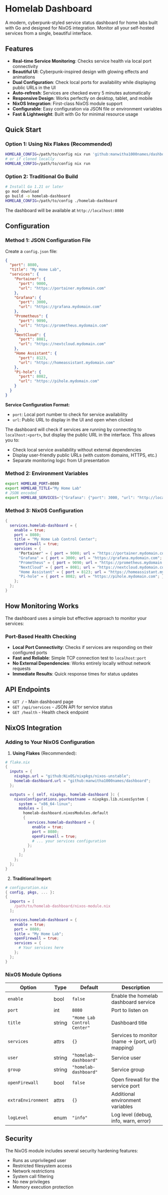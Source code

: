 # Homelab Dashboard

A modern, cyberpunk-styled service status dashboard for home labs built with Go and designed for NixOS integration. Monitor all your self-hosted services from a single, beautiful interface.

## Features

- **Real-time Service Monitoring**: Checks service health via local port connectivity
- **Beautiful UI**: Cyberpunk-inspired design with glowing effects and animations
- **Dual Configuration**: Check local ports for availability while displaying public URLs in the UI
- **Auto-refresh**: Services are checked every 5 minutes automatically
- **Responsive Design**: Works perfectly on desktop, tablet, and mobile
- **NixOS Integration**: First-class NixOS module support
- **Configurable**: Easy configuration via JSON file or environment variables
- **Fast & Lightweight**: Built with Go for minimal resource usage

## Quick Start

### Option 1: Using Nix Flakes (Recommended)

```bash
HOMELAB_CONFIG=/path/to/config nix run 'github:manwitha1000names/dashboard'
# or if cloned locally
HOMELAB_CONFIG=/path/to/config nix run
```

### Option 2: Traditional Go Build

```bash
# Install Go 1.21 or later
go mod download
go build -o homelab-dashboard
HOMELAB_CONFIG=/path/to/config ./homelab-dashboard
```

The dashboard will be available at `http://localhost:8080`

## Configuration

### Method 1: JSON Configuration File

Create a `config.json` file:

```json
{
  "port": 8080,
  "title": "My Home Lab",
  "services": {
    "Portainer": {
      "port": 9000,
      "url": "https://portainer.mydomain.com"
    },
    "Grafana": {
      "port": 3000,
      "url": "https://grafana.mydomain.com"
    },
    "Prometheus": {
      "port": 9090,
      "url": "https://prometheus.mydomain.com"
    },
    "NextCloud": {
      "port": 8081,
      "url": "https://nextcloud.mydomain.com"
    },
    "Home Assistant": {
      "port": 8123,
      "url": "https://homeassistant.mydomain.com"
    },
    "Pi-hole": {
      "port": 8082,
      "url": "https://pihole.mydomain.com"
    }
  }
}
```

**Service Configuration Format:**

- `port`: Local port number to check for service availability
- `url`: Public URL to display in the UI and open when clicked

The dashboard will check if services are running by connecting to `localhost:<port>`, but display the public URL in the interface. This allows you to:

- Check local service availability without external dependencies
- Display user-friendly public URLs (with custom domains, HTTPS, etc.)
- Separate monitoring logic from UI presentation

### Method 2: Environment Variables

```bash
export HOMELAB_PORT=8080
export HOMELAB_TITLE="My Home Lab"
# JSON encoded
export HOMELAB_SERVICES='{"Grafana": {"port": 3000, "url": "http://localhost:3000"}, ... }'
```

### Method 3: NixOS Configuration

```nix
{
  services.homelab-dashboard = {
    enable = true;
    port = 8080;
    title = "My Home Lab Control Center";
    openFirewall = true;
    services = {
      "Portainer" = { port = 9000; url = "https://portainer.mydomain.com"; };
      "Grafana" = { port = 3000; url = "https://grafana.mydomain.com"; };
      "Prometheus" = { port = 9090; url = "https://prometheus.mydomain.com"; };
      "NextCloud" = { port = 8081; url = "https://nextcloud.mydomain.com"; };
      "Home Assistant" = { port = 8123; url = "https://homeassistant.mydomain.com"; };
      "Pi-hole" = { port = 8082; url = "https://pihole.mydomain.com"; };
    };
  };
}
```

## How Monitoring Works

The dashboard uses a simple but effective approach to monitor your services:

### Port-Based Health Checking

- **Local Port Connectivity**: Checks if services are responding on their configured ports
- **Fast and Reliable**: Simple TCP connection test to `localhost:port`
- **No External Dependencies**: Works entirely locally without network requests
- **Immediate Results**: Quick response times for status updates

## API Endpoints

- `GET /` - Main dashboard page
- `GET /api/services` - JSON API for service status
- `GET /health` - Health check endpoint

## NixOS Integration

### Adding to Your NixOS Configuration

1. **Using Flakes** (Recommended):

```nix
# flake.nix
{
  inputs = {
    nixpkgs.url = "github:NixOS/nixpkgs/nixos-unstable";
    homelab-dashboard.url = "github:manwitha1000names/dashboard";
  };

  outputs = { self, nixpkgs, homelab-dashboard }: {
    nixosConfigurations.yourhostname = nixpkgs.lib.nixosSystem {
      system = "x86_64-linux";
      modules = [
        homelab-dashboard.nixosModules.default
        {
          services.homelab-dashboard = {
            enable = true;
            port = 8080;
            openFirewall = true;
            # ... your services configuration
          };
        }
      ];
    };
  };
}
```

2. **Traditional Import**:

```nix
# configuration.nix
{ config, pkgs, ... }:
{
  imports = [
    /path/to/homelab-dashboard/nixos-module.nix
  ];

  services.homelab-dashboard = {
    enable = true;
    port = 8080;
    title = "My Home Lab";
    openFirewall = true;
    services = {
      # Your services here
    };
  };
}
```

### NixOS Module Options

| Option             | Type   | Default                     | Description                                       |
| ------------------ | ------ | --------------------------- | ------------------------------------------------- |
| `enable`           | bool   | `false`                     | Enable the homelab dashboard service              |
| `port`             | int    | `8080`                      | Port to listen on                                 |
| `title`            | string | `"Home Lab Control Center"` | Dashboard title                                   |
| `services`         | attrs  | `{}`                        | Services to monitor (name -> {port, url} mapping) |
| `user`             | string | `"homelab-dashboard"`       | Service user                                      |
| `group`            | string | `"homelab-dashboard"`       | Service group                                     |
| `openFirewall`     | bool   | `false`                     | Open firewall for the service port                |
| `extraEnvironment` | attrs  | `{}`                        | Additional environment variables                  |
| `logLevel`         | enum   | `"info"`                    | Log level (debug, info, warn, error)              |

## Security

The NixOS module includes several security hardening features:

- Runs as unprivileged user
- Restricted filesystem access
- Network restrictions
- System call filtering
- No new privileges
- Memory execution protection
